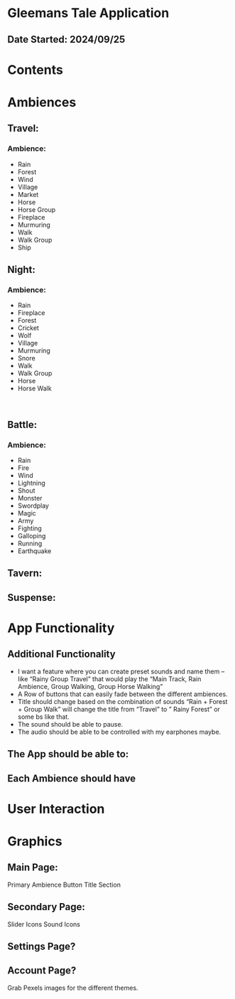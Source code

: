 # Gleemans Tale Application
## Date Started: 2024/09/25

# Contents
# Ambiences
## Travel:
### Ambience:
-	Rain
-	Forest
-	Wind
-	Village
-	Market
-	Horse 
-	Horse Group
-	Fireplace
-	Murmuring
-	Walk
-	Walk Group
-	Ship
 
## Night:
### Ambience:
-	Rain
-	Fireplace
-	Forest
-	Cricket
-	Wolf
-	Village
-	Murmuring
-	Snore
-	Walk
-	Walk Group
-	Horse
-	Horse Walk

 
## Battle:
### Ambience:
-	Rain
-	Fire
-	Wind
-	Lightning
-	Shout
-	Monster 
-	Swordplay
-	Magic
-	Army
-	Fighting
-	Galloping 
-	Running
-	Earthquake
## Tavern:
## Suspense:

# App Functionality
## Additional Functionality
-	I want a feature where you can create preset sounds and name them – like “Rainy Group Travel”  that would play the “Main Track, Rain Ambience, Group Walking, Group Horse Walking”
-	A Row of buttons that can easily fade between the different ambiences.
-	Title should change based on the combination of sounds “Rain + Forest + Group Walk” will change the title from “Travel” to ” Rainy Forest” or some bs like that.
-	The sound should be able to pause.
-	The audio should be able to be controlled with my earphones maybe.

## The App should be able to:
## Each Ambience should have

# User Interaction
# Graphics
## Main Page:
Primary Ambience Button
Title Section

## Secondary Page:
Slider Icons
Sound Icons

## Settings Page?
## Account Page?

Grab Pexels images for the different themes.


